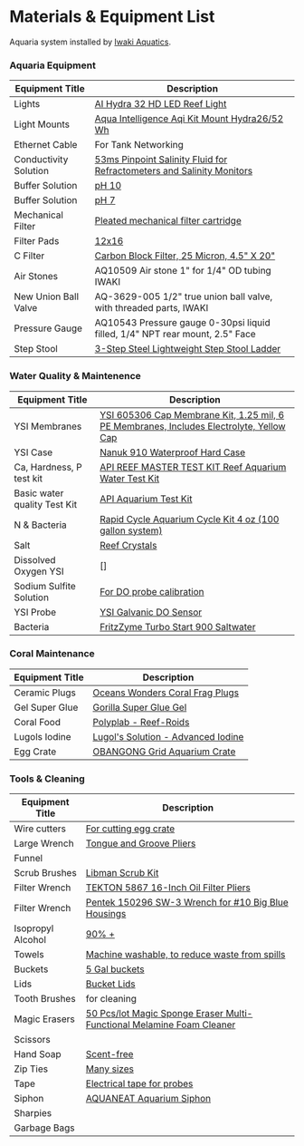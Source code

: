 # Materials & Equipment List #

Aquaria system installed by [Iwaki Aquatics](https://www.iwakiaquatic.com/). 

### Aquaria Equipment ###

| Equipment Title | Description |
| ----------- | ----------- | 
| Lights      |[AI Hydra 32 HD LED Reef Light](https://www.bulkreefsupply.com/hydra-32-hd-led-reef-light-black-aqua-illumination.html) | 
| Light Mounts | [Aqua Intelligence Aqi Kit Mount Hydra26/52 Wh](https://www.amazon.com/EXT-Single-Module-Silver-Hanging/dp/B0775RKQFH/ref=pd_di_sccai_2?pd_rd_w=jHBNe&pf_rd_p=c9443270-b914-4430-a90b-72e3e7e784e0&pf_rd_r=V082GN9C33ET3DXWCZKR&pd_rd_r=dc810557-6880-4dff-af5f-df46e20e690f&pd_rd_wg=U9B13&pd_rd_i=B0775RKQFH&psc=1) | 
| Ethernet Cable | For Tank Networking | 
| Conductivity Solution | [53ms Pinpoint Salinity Fluid for Refractometers and Salinity Monitors](https://www.amazon.com/Pinpoint-Salinity-Fluid-Refractometers-Monitors/dp/B07G9RL4PK/ref=sr_1_9?dchild=1&keywords=pinpoint+salinity+calibration+fluid+53ms&qid=1614300540&sr=8-9) |
| Buffer Solution | [pH 10](https://shop.iwakiaquatic.com/Item.aspx?ItemID=1788) | 
| Buffer Solution | [pH 7](https://shop.iwakiaquatic.com/Item.aspx?ItemID=1787) | 
| Mechanical Filter | [Pleated mechanical filter cartridge](https://shop.iwakiaquatic.com/Item.aspx?ItemID=40373) | 
| Filter Pads | [12x16](https://shop.iwakiaquatic.com/Item.aspx?ItemID=43461) |
| C Filter | [Carbon Block Filter, 25 Micron, 4.5" X 20"](https://shop.iwakiaquatic.com/Item.aspx?ItemID=46098)|
| Air Stones | AQ10509 Air stone 1" for 1/4" OD tubing IWAKI | 
| New Union Ball Valve | AQ-3629-005 1/2" true union ball valve, with threaded parts, IWAKI |
| Pressure Gauge | AQ10543 Pressure gauge 0-30psi liquid filled, 1/4" NPT rear mount, 2.5" Face |
| Step Stool | [3-Step Steel Lightweight Step Stool Ladder](https://www.homedepot.com/p/Gorilla-Ladders-3-Step-Steel-Lightweight-Step-Stool-Ladder-225-lbs-Load-Capacity-Type-II-Duty-Rating-GLS-3-2/310833692) |

### Water Quality & Maintenence ###

| Equipment Title | Description |
| ----------- | ----------- |
| YSI Membranes | [YSI 605306 Cap Membrane Kit, 1.25 mil, 6 PE Membranes, Includes Electrolyte, Yellow Cap](https://www.amazon.com/YSI-605306-Membrane-Membranes-Electrolyte/dp/B00VQBZBMO/ref=sr_1_14?dchild=1&keywords=YSI&qid=1622745730&sr=8-14) |
| YSI Case | [Nanuk 910 Waterproof Hard Case](https://www.amazon.com/Nanuk-Waterproof-Hard-Case-Empty/dp/B00BP8UWRM/ref=sxin_9_pa_sp_search_thematic_sspa?cv_ct_cx=waterproof+hard+case&dchild=1&keywords=waterpoof+hard+case&pd_rd_i=B00BP8UWRM&pd_rd_r=4596fcc3-0681-4f03-b356-f19135c0e291&pd_rd_w=cvE6v&pd_rd_wg=H5zwo&pf_rd_p=9d5c7dec-ad7e-424f-9792-7751bf0f49a3&pf_rd_r=SFH85VT62EFMPP2ZJ9ZE&qid=1622749861&sr=1-1-a73d1c8c-2fd2-4f19-aa41-2df022bcb241-spons&psc=1&spLa=ZW5jcnlwdGVkUXVhbGlmaWVyPUEzS0NBRUpOWlg2SzkwJmVuY3J5cHRlZElkPUEwNTcxMzMyMUhLQk82QVkxSTc5RiZlbmNyeXB0ZWRBZElkPUEwMjA4ODc4MVBEQkVXT0xITUJYWSZ3aWRnZXROYW1lPXNwX3NlYXJjaF90aGVtYXRpYyZhY3Rpb249Y2xpY2tSZWRpcmVjdCZkb05vdExvZ0NsaWNrPXRydWU=) |
| Ca, Hardness, P test kit | [API REEF MASTER TEST KIT Reef Aquarium Water Test Kit](https://www.amazon.com/API-MASTER-Aquarium-Water-1-Count/dp/B001D6Z7QW/ref=sr_1_15?dchild=1&keywords=api+water+quality+test+kit&qid=1623354973&sr=8-15) |
| Basic water quality Test Kit | [API Aquarium Test Kit](https://www.amazon.com/API-SALTWATER-550-Test-Saltwater-Aquarium/dp/B001EUE808/ref=sr_1_8?dchild=1&keywords=api+water+quality+test+kit&qid=1627915313&sr=8-8) |
| N & Bacteria | [Rapid Cycle Aquarium Cycle Kit 4 oz (100 gallon system)](https://www.iwakiaquatic.com/)
| Salt | [Reef Crystals](https://shop.iwakiaquatic.com/Item.aspx?ItemID=45621) | 
| Dissolved Oxygen YSI | [] |
| Sodium Sulfite Solution | [For DO probe calibration](https://www.onsetcomp.com/products/accessories/u26-cal-sol/) |
| YSI Probe | [YSI Galvanic DO Sensor](https://www.amazon.com/YSI-Galvanic-DO-Sensor-Instant/dp/B088DRLJCX/ref=sr_1_6?dchild=1&keywords=ysi+do+sensor&qid=1624550720&sr=8-6) | 
| Bacteria | [FritzZyme Turbo Start 900 Saltwater](https://www.amazon.com/FritzZyme-Turbo-Start-900-Saltwater/dp/B084GPBL98/ref=asc_df_B084GPBL98/?tag=hyprod-20&linkCode=df0&hvadid=416723245886&hvpos=&hvnetw=g&hvrand=12186228031273695160&hvpone=&hvptwo=&hvqmt=&hvdev=c&hvdvcmdl=&hvlocint=&hvlocphy=9002225&hvtargid=pla-909640614890&psc=1&tag=&ref=&adgrpid=96812686551&hvpone=&hvptwo=&hvadid=416723245886&hvpos=&hvnetw=g&hvrand=12186228031273695160&hvqmt=&hvdev=c&hvdvcmdl=&hvlocint=&hvlocphy=9002225&hvtargid=pla-909640614890) |


### Coral Maintenance ### 

| Equipment Title | Description |
| ----------- | ----------- |  
| Ceramic Plugs | [Oceans Wonders Coral Frag Plugs](https://www.amazon.com/Oceans-Wonders-Coral-Plugs-100pc/dp/B00TNMYLZQ/ref=sr_1_5?dchild=1&keywords=coral+plugs&qid=1623355171&sr=8-5) |
| Gel Super Glue | [Gorilla Super Glue Gel](https://www.amazon.com/Gorilla-105801-Super-1-Pack-Clear/dp/B08QR2XRKD/ref=sxin_12_pa_sp_search_thematic_sspa?cv_ct_cx=gel+super+glue&dchild=1&keywords=gel+super+glue&pd_rd_i=B08QR2XRKD&pd_rd_r=39e0de6c-9a91-4bcf-93a3-36ce7fe337ae&pd_rd_w=aSYOi&pd_rd_wg=i5SrB&pf_rd_p=3b2adfc6-e3ad-467a-9f38-271e811048b0&pf_rd_r=QSQFCMKY6ZGM1W2B82V1&qid=1627914821&sr=1-1-a73d1c8c-2fd2-4f19-aa41-2df022bcb241-spons&psc=1&spLa=ZW5jcnlwdGVkUXVhbGlmaWVyPUEzUktQRE1QUFdBQkRSJmVuY3J5cHRlZElkPUEwODMwNDQ1MjFUS0pRVVhTRzFQUCZlbmNyeXB0ZWRBZElkPUEwOTQxMTM1MUNYNFI5N1VaTkNBUCZ3aWRnZXROYW1lPXNwX3NlYXJjaF90aGVtYXRpYyZhY3Rpb249Y2xpY2tSZWRpcmVjdCZkb05vdExvZ0NsaWNrPXRydWU=) |
| Coral Food | [Polyplab - Reef-Roids](https://www.amazon.com/Polyplab-Reef-Roids-Coral-Faster-Growing/dp/B001EHGDRM/ref=sr_1_3?dchild=1&keywords=reef+roids&qid=1623373043&sr=8-3) |
| Lugols Iodine | [Lugol's Solution - Advanced Iodine](https://www.bulkreefsupply.com/lugol-s-solution-advanced-iodine-brightwell-aquatics.html?dfw_tracker=43788-209250&utm_term=&utm_campaign=EL+%7C+ACQ_Prospecting_Shopping+%7C+ROAS+%7C+Additives&utm_source=adwords&utm_medium=ppc&hsa_acc=7373341438&hsa_cam=11654373737&hsa_grp=112632155439&hsa_ad=480766840926&hsa_src=g&hsa_tgt=aud-395920103759:pla-309199068700&hsa_kw=&hsa_mt=&hsa_net=adwords&hsa_ver=3&gclid=Cj0KCQjw8IaGBhCHARIsAGIRRYoQKTsqDA_Rd8tzUqMe3YQdFsz7UgS_Gvnmran7qSABxz5wob6Y5eUaAkvJEALw_wcB) | 
| Egg Crate | [OBANGONG Grid Aquarium Crate](https://www.amazon.com/OBANGONG-Isolate-Divider-Bottom-Aquarium/dp/B07DN7PGY9/ref=sr_1_6?dchild=1&keywords=egg+crate&qid=1622209128&sr=8-6) |

### Tools & Cleaning ### 

| Equipment Title | Description |
| ----------- | ----------- |  
| Wire cutters | [For cutting egg crate](https://www.amazon.com/BOENFU-Wire-Cutter-Precision-Anti-Slip/dp/B07C5PM8L4/ref=sr_1_6?dchild=1&keywords=cutting+pliers&qid=1623355612&sr=8-6) | 
| Large Wrench | [Tongue and Groove Pliers](https://www.amazon.com/Channellock-442-Heat-Treated-Reinforcing-Minimizes/dp/B00004SBCV/ref=sr_1_4?dchild=1&keywords=tongue+and+groove+wrench&qid=1614294995&sr=8-4) |
| Funnel | |
| Scrub Brushes | [Libman Scrub Kit](https://www.amazon.com/Libman-Scrub-Brush-Green-White/dp/B07DFGDGVK/ref=sr_1_10?dchild=1&keywords=scrub+brush&qid=1614300708&sr=8-10) |
| Filter Wrench | [TEKTON 5867 16-Inch Oil Filter Pliers](https://www.amazon.com/TEKTON-5866-12-Inch-Filter-Pliers/dp/B000NPUKG6/ref=sr_1_7?dchild=1&keywords=large%2Bwrench&qid=1614294386&sr=8-7&th=1) |
| Filter Wrench | [Pentek 150296 SW-3 Wrench for #10 Big Blue Housings](https://www.amazon.com/gp/product/B004VNCEA6/ref=ppx_yo_dt_b_asin_title_o01_s00?ie=UTF8&psc=1) | 
| Isopropyl Alcohol | [90% +](https://www.amazon.com/Amazon-Brand-Antiseptic-Isopropyl-Alcohol/dp/B07CJQFJH2/ref=sr_1_7_sspa?dchild=1&keywords=Isopropyl+alcohol&qid=1614310186&sr=8-7-spons&psc=1&spLa=ZW5jcnlwdGVkUXVhbGlmaWVyPUFYUEJQQ1hRUDFSUkUmZW5jcnlwdGVkSWQ9QTA1MzI1NzAzQUs4RFQwMENBU1VVJmVuY3J5cHRlZEFkSWQ9QTA2Mzk1MjQ2TFlLNUNLT0I2UjMmd2lkZ2V0TmFtZT1zcF9tdGYmYWN0aW9uPWNsaWNrUmVkaXJlY3QmZG9Ob3RMb2dDbGljaz10cnVl) |
| Towels | [Machine washable, to reduce waste from spills](https://www.amazon.com/Simpli-Magic-79250-Gray-Hand-Towels/dp/B082L674ZP/ref=sr_1_5?crid=2PCNHIPLVKOMI&dchild=1&keywords=hand+towels+bulk&qid=1611952467&sprefix=hand+towels%2Caps%2C421&sr=8-5)|
| Buckets | [5 Gal buckets](https://www.homedepot.com/p/The-Home-Depot-5-Gal-Homer-Bucket-6-Pack-05GLHD2/204356396) | 
| Lids | [Bucket Lids](https://www.homedepot.com/p/Leaktite-White-Reusable-Easy-Off-Lid-for-5-Gal-Pail-Pack-of-3-209325/203925466) | 
| Tooth Brushes | for cleaning | 
| Magic Erasers | [50 Pcs/lot Magic Sponge Eraser Multi-Functional Melamine Foam Cleaner](https://www.amazon.com/Dr-WOW-Multi-Functional-Melamine-Cleaner-100x70x30mm/dp/B076Q7JHR2/ref=sr_1_7?dchild=1&keywords=magic+eraser&qid=1623355699&sr=8-7) | 
| Scissors | |
| Hand Soap | [Scent-free](https://www.amazon.com/Amazon-Brand-Solimo-Gentle-Triclosan-free/dp/B07RFNNXBR/ref=sr_1_3?dchild=1&keywords=aquarium+hand+soap&qid=1614295381&sr=8-3) |
| Zip Ties | [Many sizes](https://www.google.com/url?q=https://www.homedepot.com/p/HDX-UV-Resist-Zip-Tie-Set-Black-650-Pack-FT-BLK-DIY-650/307799396&sa=D&source=editors&ust=1627920718868000&usg=AOvVaw1wOImqP5U_t0XgyR2ToHNl) | 
| Tape | [Electrical tape for probes](https://www.homedepot.com/p/Commercial-Electric-1-2-in-x-20-ft-Electric-Tape-Multi-Color-6-Pack-30005336/206874157) | 
| Siphon | [AQUANEAT Aquarium Siphon](https://www.amazon.com/AQUANEAT-Siphon-Aquarium-Changer-Cleaner/dp/B08CRSHB8J/ref=sr_1_2_sspa?dchild=1&keywords=aquarium+siphon&qid=1624021489&s=pet-supplies&sr=1-2-spons&psc=1&spLa=ZW5jcnlwdGVkUXVhbGlmaWVyPUEyOE1YMUg3NFQwTlo1JmVuY3J5cHRlZElkPUEwNDI3MzAzMkVJWVNKTDJUMFI4VyZlbmNyeXB0ZWRBZElkPUEwMTg4Mzk1MjRMWUtSUFk3U1FPQiZ3aWRnZXROYW1lPXNwX2F0ZiZhY3Rpb249Y2xpY2tSZWRpcmVjdCZkb05vdExvZ0NsaWNrPXRydWU=) |
| Sharpies | |
| Garbage Bags | | 







